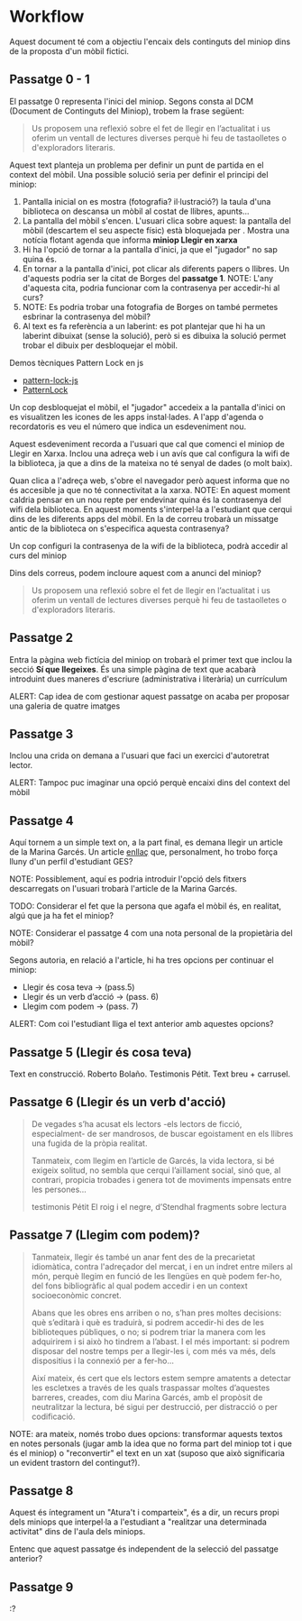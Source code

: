 # Workflow

Aquest document té com a objectiu l'encaix dels continguts del miniop dins de la proposta d'un mòbil fictici.


## Passatge 0 - 1

El passatge 0 representa l'inici del miniop. Segons consta al DCM (Document de Continguts del Miniop), trobem la frase següent:

>Us proposem una reflexió sobre el fet de llegir en l’actualitat i us oferim un ventall de lectures diverses perquè hi feu de tastaolletes o d'exploradors literaris.

Aquest text planteja un problema per definir un punt de partida en el context del mòbil. Una possible solució seria per definir el principi del miniop:

1. Pantalla inicial on es mostra (fotografia? il·lustració?) la taula d'una biblioteca on descansa un mòbil al costat de llibres, apunts...
2. La pantalla del mòbil s'encen. L'usuari clica sobre aquest: la pantalla del mòbil (descartem el seu aspecte físic) està bloquejada per . Mostra una notícia flotant agenda que informa **miniop Llegir en xarxa**
3. Hi ha l'opció de tornar a la pantalla d'inici, ja que el "jugador" no sap quina és.
3. En tornar a la pantalla d'inici, pot clicar als diferents papers o llibres. Un d'aquests podria ser la citat de Borges del **passatge 1**. NOTE: L'any d'aquesta cita, podria funcionar com la contrasenya per accedir-hi al curs?
4. NOTE: Es podria trobar una fotografia de Borges on també permetes esbrinar la contrasenya del mòbil? 
5. Al text es fa referència a un laberint: es pot plantejar que hi ha un laberint dibuixat (sense la solució), però si es dibuixa la solució permet trobar el dibuix per desbloquejar el mòbil.

Demos tècniques Pattern Lock en js

* [pattern-lock-js](https://github.com/tympanix/pattern-lock-js)
* [PatternLock](https://github.com/s-yadav/patternLock)

Un cop desbloquejat el mòbil, el "jugador" accedeix a la pantalla d'inici on es visualitzen les icones de les apps instal·lades. A l'app d'agenda o recordatoris es veu el número que indica un esdeveniment nou.

Aquest esdeveniment recorda a l'usuari que cal que comenci el miniop de Llegir en Xarxa. Inclou una adreça web i un avís que cal configura la wifi de la biblioteca, ja que a dins de la mateixa no té senyal de dades (o molt baix).

Quan clica a l'adreça web, s'obre el navegador però aquest informa que no és accesible ja que no té connectivitat a la xarxa. NOTE: En aquest moment caldria pensar en un nou repte per endevinar quina és la contrasenya del wifi dela biblioteca. En aquest moments s'interpel·la a l'estudiant que cerqui dins de les diferents apps del mòbil. En la de correu trobarà un missatge antic de la biblioteca on s'especifica aquesta contrasenya?

Un cop configuri la contrasenya de la wifi de la biblioteca, podrà accedir al curs del miniop

Dins dels correus, podem incloure aquest com a anunci del miniop?

>Us proposem una reflexió sobre el fet de llegir en l’actualitat i us oferim un ventall de lectures diverses perquè hi feu de tastaolletes o d'exploradors literaris.



## Passatge 2

Entra la pàgina web fictícia del miniop on trobarà el primer text que inclou la secció **Sí que llegeixes**. És una simple pàgina de text que acabarà introduint dues maneres d'escriure (administrativa i literària) un currículum

ALERT: Cap idea de com gestionar aquest passatge on acaba per proposar una galeria de quatre imatges 

## Passatge 3

Inclou una crida on demana a l'usuari que faci un exercici d'autoretrat lector.

ALERT: Tampoc puc imaginar una opció perquè encaixi dins del context del mòbil


## Passatge 4

Aquí tornem a un simple text on, a la part final, es demana llegir un article de la Marina Garcés. Un article [enllaç](https://nativa.cat/2013/05/lectura-i-comunitat/) que, personalment, ho trobo força lluny d'un perfil d'estudiant GES?

NOTE: Possiblement, aquí es podria introduir l'opció dels fitxers descarregats on l'usuari trobarà l'article de la Marina Garcés.

TODO: Considerar el fet que la persona que agafa el mòbil és, en realitat, algú que ja ha fet el miniop?

NOTE: Considerar el passatge 4 com una nota personal de la propietària del mòbil?

Segons autoria, en relació a l'article, hi ha tres opcions per continuar el miniop:

* Llegir és cosa teva ->  (pass.5)
* Llegir és un verb d’acció -> (pass. 6)
* Llegim com podem -> (pass. 7)

ALERT: Com coi l'estudiant lliga el text anterior amb aquestes opcions?


## Passatge 5 (Llegir és cosa teva)

Text en construcció. Roberto Bolaño. Testimonis Pétit. Text breu + carrusel.

## Passatge 6 (Llegir és un verb d'acció)

>De vegades s’ha acusat els lectors -els lectors de ficció, especialment- de ser mandrosos, de buscar egoistament en els llibres una fugida de la pròpia realitat.
>
>Tanmateix, com llegim en l’article de Garcés, la vida lectora, si bé exigeix solitud, no sembla que cerqui l’aïllament social, sinó que, al contrari, propicia trobades i genera tot de moviments impensats entre les persones…
>
>testimonis Pétit
>El roig i el negre, d’Stendhal
>fragments sobre lectura


## Passatge 7 (Llegim com podem)?

>Tanmateix, llegir és també un anar fent des de la precarietat idiomàtica, contra l'adreçador del mercat, i en un indret entre milers al món, perquè llegim en funció de les llengües en què podem fer-ho, del fons bibliogràfic al qual podem accedir i en un context socioeconòmic concret.
>
>Abans que les obres ens arriben o no, s’han pres moltes decisions: què s’editarà i què es traduirà, si podrem accedir-hi des de les biblioteques públiques, o no; si podrem triar la manera com les adquirirem i si això ho tindrem a l’abast. I el més important: si podrem disposar del nostre temps per a llegir-les i, com més va més, dels dispositius i la connexió per a fer-ho...
>
>Així mateix, és cert que els lectors estem sempre amatents a detectar les escletxes a través de les quals traspassar moltes d’aquestes barreres, creades, com diu Marina Garcés, amb el propòsit de neutralitzar la lectura, bé sigui per destrucció, per distracció o per codificació.

NOTE: ara mateix, només trobo dues opcions: transformar aquests textos en notes personals (jugar amb la idea que no forma part del miniop tot i que és el miniop) o "reconvertir" el text en un xat (suposo que això significaria un evident trastorn del contingut?).


## Passatge 8

Aquest és íntegrament un "Atura't i comparteix", és a dir, un recurs propi dels miniops que interpel·la a l'estudiant a "realitzar una determinada activitat" dins de l'aula dels miniops.

Entenc que aquest passatge és independent de la selecció del passatge anterior?

## Passatge 9 

:?












